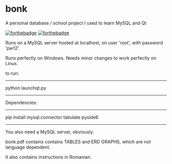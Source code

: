 # bonk
A personal database / school project I used to learn MySQL and Qt

[![forthebadge](https://forthebadge.com/images/badges/mom-made-pizza-rolls.svg)](https://forthebadge.com) [![forthebadge](https://forthebadge.com/images/badges/works-on-my-machine.svg)](https://forthebadge.com)

Runs on a MySQL server hosted at localhost, on user 'root', with password 'pw12'.

Runs perfectly on Windows. Needs minor changes to work perfectly on Linux.

to run:

---

python launchqt.py

---



Dependencies:

---

pip install mysql.connector tabulate pyside6

---

You also need a MySQL server, obviously.

bonk.pdf contains contains TABLES and ERD GRAPHS, which are not language dependent.

It also contains instructions in Romanian.
